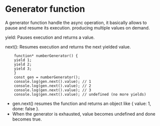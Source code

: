 Generator function
====================

A generator function handle the async operation, it basically allows to pause and resume its execution. producing multiple values on demand.

yield: Pauses execution and returns a value.

next(): Resumes execution and returns the next yielded value.

        function* numberGenerator() {
        yield 1;
        yield 2;
        yield 3;
        }
        const gen = numberGenerator();
        console.log(gen.next().value); // 1
        console.log(gen.next().value); // 2
        console.log(gen.next().value); // 3
        console.log(gen.next().value); // undefined (no more yields)


* gen.next() resumes the function and returns an object like { value: 1, done: false }.
* When the generator is exhausted, value becomes undefined and done becomes true.